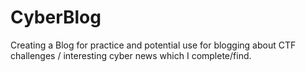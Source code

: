 # CyberBlog
Creating a Blog for practice and potential use for blogging about CTF challenges / interesting cyber news which I complete/find.
